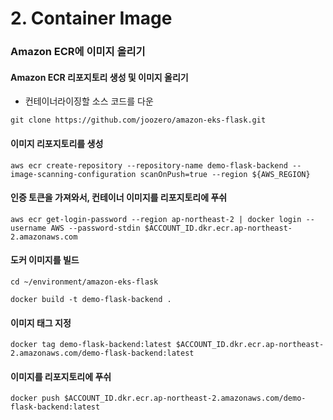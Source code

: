 # 2. Container Image

### Amazon ECR에 이미지 올리기
#### Amazon ECR 리포지토리 생성 및 이미지 올리기
- 컨테이너라이징할 소스 코드를 다운
```
git clone https://github.com/joozero/amazon-eks-flask.git
``` 

#### 이미지 리포지토리를 생성
```
aws ecr create-repository --repository-name demo-flask-backend --image-scanning-configuration scanOnPush=true --region ${AWS_REGION}
```

#### 인증 토큰을 가져와서, 컨테이너 이미지를 리포지토리에 푸쉬
```
aws ecr get-login-password --region ap-northeast-2 | docker login --username AWS --password-stdin $ACCOUNT_ID.dkr.ecr.ap-northeast-2.amazonaws.com
```

#### 도커 이미지를 빌드
```
cd ~/environment/amazon-eks-flask

docker build -t demo-flask-backend .
```

#### 이미지 태그 지정
```
docker tag demo-flask-backend:latest $ACCOUNT_ID.dkr.ecr.ap-northeast-2.amazonaws.com/demo-flask-backend:latest
```

#### 이미지를 리포지토리에 푸쉬
```
docker push $ACCOUNT_ID.dkr.ecr.ap-northeast-2.amazonaws.com/demo-flask-backend:latest
```
